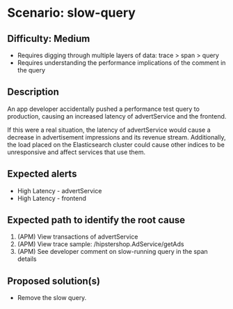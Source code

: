 # Scenario: **slow-query**


## Difficulty: **Medium**

* Requires digging through multiple layers of data: trace > span > query
* Requires understanding the performance implications of the comment in the query


## Description

An app developer accidentally pushed a performance test query to production, causing an increased latency of advertService and the frontend.

If this were a real situation, the latency of advertService would cause a decrease in advertisement impressions and its revenue stream. Additionally, the load placed on the Elasticsearch cluster could cause other indices to be unresponsive and affect services that use them.


## Expected alerts

* High Latency - advertService
* High Latency - frontend


## Expected path to identify the root cause

1. (APM) View transactions of advertService
2. (APM) View trace sample: /hipstershop.AdService/getAds
3. (APM) See developer comment on slow-running query in the span details


## Proposed solution(s)

* Remove the slow query.

